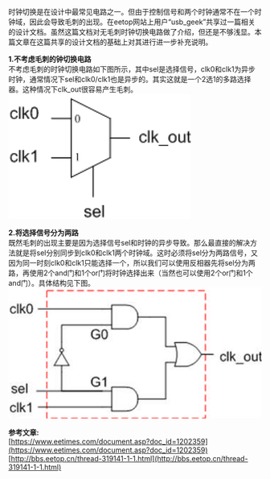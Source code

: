 时钟切换是在设计中最常见电路之一。但由于控制信号和两个时钟通常不在一个时钟域，因此会导致毛刺的出现。在eetop网站上用户“usb_geek”共享过一篇相关的设计文档。虽然这篇文档对无毛刺时钟切换电路做了介绍，但还是不够浅显。本篇文章在这篇共享的设计文档的基础上对其进行进一步补充说明。     

**1.不考虑毛刺的钟切换电路**  
不考虑毛刺的时钟切换电路如下图所示，其中sel是选择信号，clk0和clk1为异步时钟，通常情况下sel和clk0/clk1也是异步的。其实这就是一个2选1的多路选择器。这种情况下clk_out很容易产生毛刺。        
![不考虑毛刺的时钟切换](https://raw.githubusercontent.com/zhxiaoq9/WeChat/master/ClassicalCircuitDesign_ClockSwitch/images/basic_switch.PNG "不考虑毛刺的时钟切换")  

**2.将选择信号分为两路**     
既然毛刺的出现主要是因为选择信号sel和时钟的异步导致。那么最直接的解决方法就是将sel分别同步到clk0和clk1两个时钟域。这时必须将sel分为两路信号，又因为同一时刻clk0和clk1只能选择一个，所以我们可以使用反相器先将sel分为两路，再使用2个and门和1个or门将时钟选择出来（当然也可以使用2个or门和1个and门）。具体结构见下图。     
![选择信号分为两路](https://raw.githubusercontent.com/zhxiaoq9/WeChat/master/ClassicalCircuitDesign_ClockSwitch/images/advance_switch.PNG "选择信号分为两路")    

      


**参考文章:**    
[https://www.eetimes.com/document.asp?doc_id=1202359](https://www.eetimes.com/document.asp?doc_id=1202359)      
[http://bbs.eetop.cn/thread-319141-1-1.html](http://bbs.eetop.cn/thread-319141-1-1.html)   